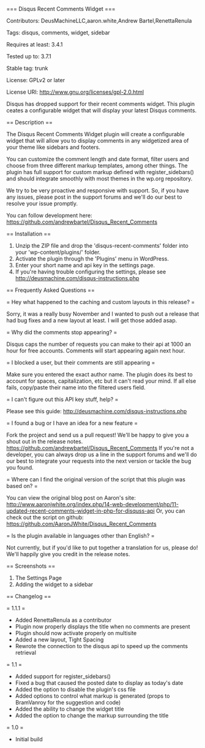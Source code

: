 === Disqus Recent Comments Widget ===

Contributors: DeusMachineLLC,aaron.white,Andrew Bartel,RenettaRenula

Tags: disqus, comments, widget, sidebar

Requires at least: 3.4.1

Tested up to: 3.7.1

Stable tag: trunk

License: GPLv2 or later

License URI: http://www.gnu.org/licenses/gpl-2.0.html


Disqus has dropped support for their recent comments widget.  This plugin ceates a configurable widget that will display your latest Disqus comments.

== Description ==

The Disqus Recent Comments Widget plugin will create a configurable widget that will allow you to display comments in any widgetized area of your theme like sidebars and footers.

You can customize the comment length and date format, filter users and choose from three different markup templates, among other things.  The plugin has full support for custom markup defined with register_sidebars() and should integrate smoothly with most themes in the wp.org repository.

We try to be very proactive and responsive with support.  So, if you have any issues, please post in the support forums and we'll do our best to resolve your issue promptly.

You can follow development here: https://github.com/andrewbartel/Disqus_Recent_Comments

== Installation ==

1. Unzip the ZIP file and drop the 'disqus-recent-comments' folder into your 'wp-content/plugins/' folder.
2. Activate the plugin through the 'Plugins' menu in WordPress.
3. Enter your short name and api key in the settings page.
4. If you're having trouble configuring the settings, please see http://deusmachine.com/disqus-instructions.php

== Frequently Asked Questions ==

= Hey what happened to the caching and custom layouts in this release? =

Sorry, it was a really busy November and I wanted to push out a release that had bug fixes and a new layout at least.  I will get those added asap.

= Why did the comments stop appearing? =

Disqus caps the number of requests you can make to their api at 1000 an hour for free accounts. Comments will start appearing again next hour.

= I blocked a user, but their comments are still appearing =

Make sure you entered the exact author name. The plugin does its best to account for spaces, capitalization, etc but it can't read your mind. If all else fails, copy/paste their name into the filtered users field.

= I can't figure out this API key stuff, help? =

Please see this guide: http://deusmachine.com/disqus-instructions.php

= I found a bug or I have an idea for a new feature =

Fork the project and send us a pull request! We'll be happy to give you a shout out in the release notes. https://github.com/andrewbartel/Disqus_Recent_Comments
If you're not a developer, you can always drop us a line in the support forums and we'll do our best to integrate your requests into the next version or tackle the bug you found.

= Where can I find the original version of the script that this plugin was based on? =

You can view the original blog post on Aaron's site: http://www.aaronjwhite.org/index.php/14-web-development/php/11-updated-recent-comments-widget-in-php-for-disquss-api
Or, you can check out the script on github: https://github.com/AaronJWhite/Disqus_Recent_Comments

= Is the plugin available in languages other than English? =

Not currently, but if you'd like to put together a translation for us, please do!  We'll happily give you credit in the release notes.

== Screenshots ==

1. The Settings Page
2. Adding the widget to a sidebar

== Changelog ==

= 1.1.1 =

* Added RenettaRenula as a contributor
* Plugin now properly displays the title when no comments are present
* Plugin should now activate properly on multisite
* Added a new layout, Tight Spacing
* Rewrote the connection to the disqus api to speed up the comments retrieval

= 1.1 =

* Added support for register_sidebars()
* Fixed a bug that caused the posted date to display as today's date
* Added the option to disable the plugin's css file
* Added options to control what markup is generated (props to BramVanroy for the suggestion and code)
* Added the ability to change the widget title
* Added the option to change the markup surrounding the title

= 1.0 =

* Initial build